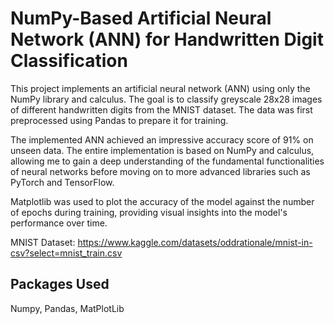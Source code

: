 # NumPy-Based Artificial Neural Network (ANN) for Handwritten Digit Classification
This project implements an artificial neural network (ANN) using only the NumPy library and calculus. The goal is to classify greyscale 28x28 images of different handwritten digits from the MNIST dataset. The data was first preprocessed using Pandas to prepare it for training.

The implemented ANN achieved an impressive accuracy score of 91% on unseen data. The entire implementation is based on NumPy and calculus, allowing me to gain a deep understanding of the fundamental functionalities of neural networks before moving on to more advanced libraries such as PyTorch and TensorFlow.

Matplotlib was used to plot the accuracy of the model against the number of epochs during training, providing visual insights into the model's performance over time.

MNIST Dataset: https://www.kaggle.com/datasets/oddrationale/mnist-in-csv?select=mnist_train.csv

## Packages Used
Numpy, Pandas, MatPlotLib
